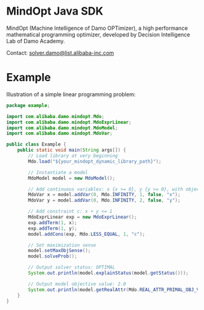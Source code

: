 MindOpt Java SDK
================
MindOpt (Machine Intelligence of Damo OPTimizer), a high performance mathematical programming optimizer, developed by Decision Intelligence Lab of Damo Academy.

Contact: solver.damo@list.alibaba-inc.com


Example
=======
Illustration of a simple linear programming problem:

```java
package example;

import com.alibaba.damo.mindopt.Mdo;
import com.alibaba.damo.mindopt.MdoExprLinear;
import com.alibaba.damo.mindopt.MdoModel;
import com.alibaba.damo.mindopt.MdoVar;

public class Example {
    public static void main(String args[]) {
        // Load library at very beginning
        Mdo.load("${your_mindopt_dynamic_library_path}");

        // Instantiate a model
        MdoModel model = new MdoModel();

        // Add continuous variables: x {x >= 0}, y {y >= 0}, with objective coefficients: 1, 2
        MdoVar x = model.addVar(0, Mdo.INFINITY, 1, false, "x");
        MdoVar y = model.addVar(0, Mdo.INFINITY, 2, false, "y");

        // Add constraint c: x + y <= 1
        MdoExprLinear exp = new MdoExprLinear();
        exp.addTerm(1, x);
        exp.addTerm(1, y);
        model.addCons(exp, Mdo.LESS_EQUAL, 1, "c");

        // Set maximization sense
        model.setMaxObjSense();
        model.solveProb();

        // Output solver status: OPTIMAL
        System.out.println(model.explainStatus(model.getStatus()));

        // Output model objective value: 2.0
        System.out.println(model.getRealAttr(Mdo.REAL_ATTR_PRIMAL_OBJ_VAL));
    }
}

```
